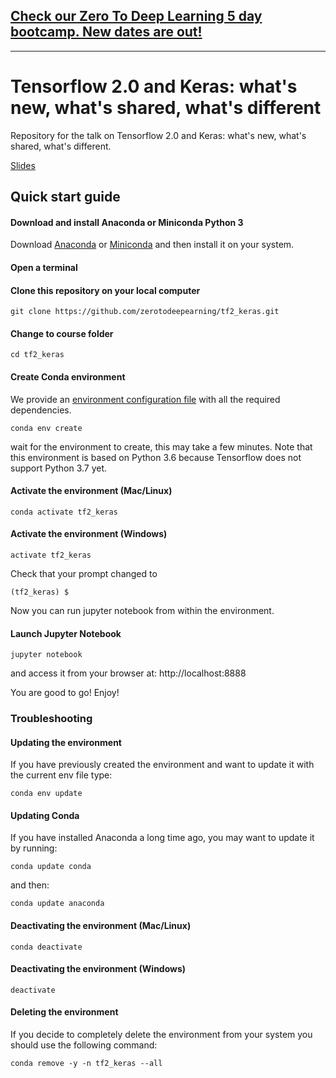 
## [Check our Zero To Deep Learning 5 day bootcamp. New dates are out!](https://www.zerotodeeplearning.com)

-----------------------



# Tensorflow 2.0 and Keras: what's new, what's shared, what's different
Repository for the talk on Tensorflow 2.0 and Keras: what's new, what's shared, what's different.

[Slides](http://bit.ly/2Wd9xpu)

## Quick start guide

#### Download and install Anaconda or Miniconda Python 3

Download [Anaconda](https://www.anaconda.com/distribution/) or [Miniconda](https://docs.conda.io/en/latest/miniconda.html) and then install it on your system.


#### Open a terminal

#### Clone this repository on your local computer
```
git clone https://github.com/zerotodeepearning/tf2_keras.git
```

#### Change to course folder
```
cd tf2_keras
```

#### Create Conda environment

We provide an [environment configuration file](environment.yml) with all the required dependencies.

```
conda env create
```

wait for the environment to create, this may take a few minutes. Note that this environment is based on Python 3.6 because Tensorflow does not support Python 3.7 yet.

#### Activate the environment (Mac/Linux)
```
conda activate tf2_keras
```

#### Activate the environment (Windows)
```
activate tf2_keras
```

Check that your prompt changed to

```
(tf2_keras) $
```

Now you can run jupyter notebook from within the environment.

#### Launch Jupyter Notebook
```
jupyter notebook
```
and access it from your browser at: http://localhost:8888

You are good to go! Enjoy!


### Troubleshooting

#### Updating the environment
If you have previously created the environment and want to update it with the current env file type:
```
conda env update
```

#### Updating Conda

If you have installed Anaconda a long time ago, you may want to update it by running:
```
conda update conda
```
and then:
```
conda update anaconda
```

#### Deactivating the environment (Mac/Linux)
```
conda deactivate
```

#### Deactivating the environment (Windows)
```
deactivate
```

#### Deleting the environment
If you decide to completely delete the environment from your system you should use the following command:
```
conda remove -y -n tf2_keras --all
```
